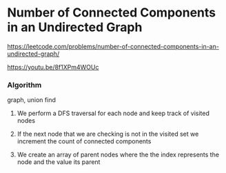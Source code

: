 # Number of Connected Components in an Undirected Graph

https://leetcode.com/problems/number-of-connected-components-in-an-undirected-graph/

https://youtu.be/8f1XPm4WOUc

### Algorithm
graph, union find

1) We perform a DFS traversal for each node and keep track of visited nodes
2) If the next node that we are checking is not in the visited set we increment the count of connected components


1) We create an array of parent nodes where the the index represents the node and the value its parent